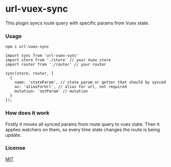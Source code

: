 # url-vuex-sync

This plugin syncs route query with specific params from Vuex state.


### Usage

````
npm i url-vuex-sync
````
````
import sync from 'url-vuex-sync'
import store from './store' // your Vuex store
import router from './router' // your router

sync(store, router, [
  {
    name: 'stateParam', // state param or getter that should by synced
    as: 'aliasForUrl', // alias for url, not required
    mutation: 'setParam' // mutation
  }
]);
````

### How does it work

Firstly it moves all synced params from route query to vuex state.
Then it applies watchers on them, so every time state changes the route is being update.

### License

[MIT](http://opensource.org/licenses/MIT)
